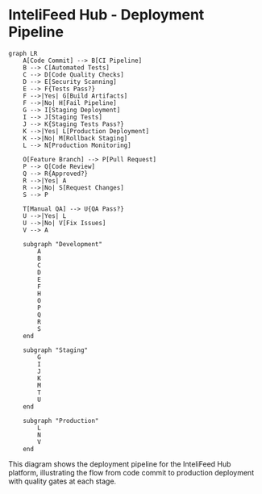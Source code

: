 # InteliFeed Hub - Deployment Pipeline

```mermaid
graph LR
    A[Code Commit] --> B[CI Pipeline]
    B --> C[Automated Tests]
    C --> D[Code Quality Checks]
    D --> E[Security Scanning]
    E --> F{Tests Pass?}
    F -->|Yes| G[Build Artifacts]
    F -->|No| H[Fail Pipeline]
    G --> I[Staging Deployment]
    I --> J[Staging Tests]
    J --> K{Staging Tests Pass?}
    K -->|Yes| L[Production Deployment]
    K -->|No| M[Rollback Staging]
    L --> N[Production Monitoring]
    
    O[Feature Branch] --> P[Pull Request]
    P --> Q[Code Review]
    Q --> R{Approved?}
    R -->|Yes| A
    R -->|No| S[Request Changes]
    S --> P
    
    T[Manual QA] --> U{QA Pass?}
    U -->|Yes| L
    U -->|No| V[Fix Issues]
    V --> A
    
    subgraph "Development"
        A
        B
        C
        D
        E
        F
        H
        O
        P
        Q
        R
        S
    end
    
    subgraph "Staging"
        G
        I
        J
        K
        M
        T
        U
    end
    
    subgraph "Production"
        L
        N
        V
    end
```

This diagram shows the deployment pipeline for the InteliFeed Hub platform, illustrating the flow from code commit to production deployment with quality gates at each stage.